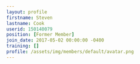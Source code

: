 ```yaml
---
layout: profile
firstname: Steven
lastname: Cook
userid: 150140079
position: [Former Member]
join_date: 2017-05-02 00:00:00 -0400
training: []
profile: /assets/img/members/default/avatar.png
---
```

